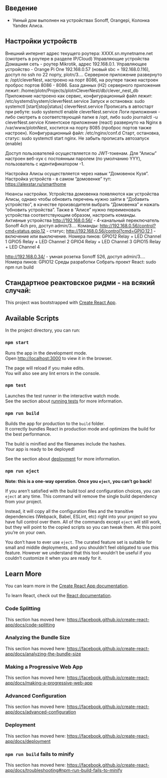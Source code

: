 ## Введение

- Умный дом выполнен на устройствах Sonoff, Orangepi, Колонка Yandex Алиса.

## Настройки устройств

Внешний интернет адрес текущего роутера: XXXX.sn.mynetname.net (смотреть в роутере в разделе IP/Cloud)
Управляющие устройства
Домашняя сеть - роутер Mikrotik, адрес 192.168.0.1.
Управляющее устройство - Orange Pi One 192.168.0.57 (новый sbc = 192.168.0.116), доступ по ssh по 22 порту, plotn/3....
Серверное приложение развернуто в: /opt/cleverNest, настроено на порт 8086, на роутере также настроен проброс портов 8086 - 8086.
База данных (H2) серверного приложения лежит: /home/plotn/Projects/plotnCleverNest/db/clever_nest_db
Приложение настроено как сервис, конфигурационный файл лежит: /etc/systemd/system/cleverNest.service
Запуск и остановка: sudo systemctl [start|stop|status] cleverNest.service
Прописать в автостарт при ребуте: sudo systemctl enable cleverNest.service
Логи приложения - либо смотреть в соответствующей папке в /opt, либо sudo journalctl -u cleverNest.service
Клиентское приложение (react) развернуто на Nginx в /var/www/plotnNest, хостится на порту 8085 (проброс портов также настроен). Конфигурационный файл: /etc/nginx/conf.d
Старт, остановка, статус: sudo systemctl start nginx. Не забыть прописать автозапуск (enable) 

Доступ пользователей осуществляется по JWT-токенам.
Для “Алисы” настроен веб-хук с постоянным паролем (по умолчанию YYY), пользователь с идентификатором -1.

Настройка Алисы осуществляется через навык “Домовенок Кузя”. Настройка устройств - в самом “домовенке” тут: https://alexstar.ru/smarthome

Нюансы настройки. Устройства домовенка появляются как устройства Алисы, однако чтобы обновить перечень нужно зайти в “Добавить устройство”, в качестве производителя выбрать “Домовенка” и нажать “обновить устройства”. Также в “Алисе” нужно переименовать устройства соответствующим образом, настроить команды.  
Активные устройства
http://192.168.0.56/ - 4-канальный переключатель Sonoff 4ch pro, доступ admin/3....
Команды: 
http://192.168.0.56/control?cmd=status,gpio,12 - статус;
http://192.168.0.56/control?cmd=GPIO,12,1 - включение или выключение.
Номера пинов: 
GPIO12	Relay + LED Channel 1
GPIO5		Relay + LED Channel 2
GPIO4		Relay + LED Channel 3
GPIO15	Relay + LED Channel 4

http://192.168.0.34/ - умная розетка Sonoff S26, доступ admin/3....
Номера пинов: 
GPIO12
Среды разработки
Собрать проект React: sudo npm run build

## Стандартное реактовское ридми - на всякий случай:

This project was bootstrapped with [Create React App](https://github.com/facebook/create-react-app).

## Available Scripts

In the project directory, you can run:

### `npm start`

Runs the app in the development mode.<br />
Open [http://localhost:3000](http://localhost:3000) to view it in the browser.

The page will reload if you make edits.<br />
You will also see any lint errors in the console.

### `npm test`

Launches the test runner in the interactive watch mode.<br />
See the section about [running tests](https://facebook.github.io/create-react-app/docs/running-tests) for more information.

### `npm run build`

Builds the app for production to the `build` folder.<br />
It correctly bundles React in production mode and optimizes the build for the best performance.

The build is minified and the filenames include the hashes.<br />
Your app is ready to be deployed!

See the section about [deployment](https://facebook.github.io/create-react-app/docs/deployment) for more information.

### `npm run eject`

**Note: this is a one-way operation. Once you `eject`, you can’t go back!**

If you aren’t satisfied with the build tool and configuration choices, you can `eject` at any time. This command will remove the single build dependency from your project.

Instead, it will copy all the configuration files and the transitive dependencies (Webpack, Babel, ESLint, etc) right into your project so you have full control over them. All of the commands except `eject` will still work, but they will point to the copied scripts so you can tweak them. At this point you’re on your own.

You don’t have to ever use `eject`. The curated feature set is suitable for small and middle deployments, and you shouldn’t feel obligated to use this feature. However we understand that this tool wouldn’t be useful if you couldn’t customize it when you are ready for it.

## Learn More

You can learn more in the [Create React App documentation](https://facebook.github.io/create-react-app/docs/getting-started).

To learn React, check out the [React documentation](https://reactjs.org/).

### Code Splitting

This section has moved here: https://facebook.github.io/create-react-app/docs/code-splitting

### Analyzing the Bundle Size

This section has moved here: https://facebook.github.io/create-react-app/docs/analyzing-the-bundle-size

### Making a Progressive Web App

This section has moved here: https://facebook.github.io/create-react-app/docs/making-a-progressive-web-app

### Advanced Configuration

This section has moved here: https://facebook.github.io/create-react-app/docs/advanced-configuration

### Deployment

This section has moved here: https://facebook.github.io/create-react-app/docs/deployment

### `npm run build` fails to minify

This section has moved here: https://facebook.github.io/create-react-app/docs/troubleshooting#npm-run-build-fails-to-minify
